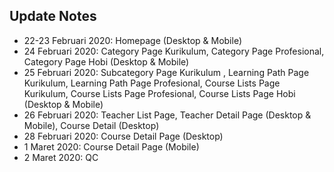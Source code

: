 ## Update Notes
- 22-23 Februari 2020: Homepage (Desktop & Mobile)
- 24 Februari 2020: Category Page Kurikulum, Category Page Profesional, Category Page Hobi (Desktop & Mobile)
- 25 Februari 2020: Subcategory Page Kurikulum , Learning Path Page Kurikulum, Learning Path Page Profesional, Course Lists Page Kurikulum, Course Lists Page Profesional, Course Lists Page Hobi (Desktop & Mobile)
- 26 Februari 2020: Teacher List Page, Teacher Detail Page (Desktop & Mobile), Course Detail (Desktop)
- 28 Februari 2020: Course Detail Page (Desktop)
- 1 Maret 2020: Course Detail Page (Mobile)
- 2 Maret 2020: QC